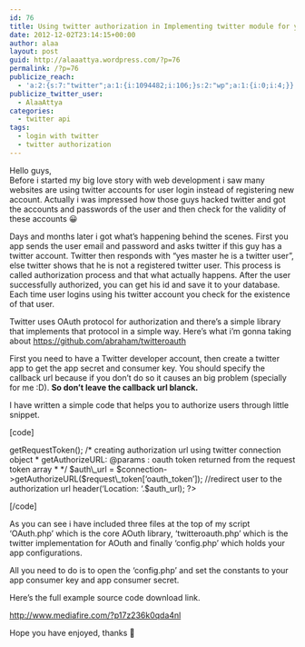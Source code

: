 ```yaml
---
id: 76
title: Using twitter authorization in Implementing twitter module for your website
date: 2012-12-02T23:14:15+00:00
author: alaa
layout: post
guid: http://alaaattya.wordpress.com/?p=76
permalink: /?p=76
publicize_reach:
  - 'a:2:{s:7:"twitter";a:1:{i:1094482;i:106;}s:2:"wp";a:1:{i:0;i:4;}}'
publicize_twitter_user:
  - AlaaAttya
categories:
  - twitter api
tags:
  - login with twitter
  - twitter authorization
---
```

Hello guys,  
Before i started my big love story with web development i saw many websites are using twitter accounts for user login instead of registering new account. Actually i was impressed how those guys hacked twitter and got the accounts and passwords of the user and then check for the validity of these accounts 😀

Days and months later i got what&#8217;s happening behind the scenes. First you app sends the user email and password and asks twitter if this guy has a twitter account. Twitter then responds with &#8220;yes master he is a twitter user&#8221;, else twitter shows that he is not a registered twitter user. This process is called authorization process and that what actually happens. After the user successfully authorized, you can get his id and save it to your database. Each time user logins using his twitter account you check for the existence of that user.

Twitter uses OAuth protocol for authorization and there&#8217;s a simple library that implements that protocol in a simple way. Here&#8217;s what i&#8217;m gonna taking about https://github.com/abraham/twitteroauth

First you need to have a Twitter developer account, then create a twitter app to get the app secret and consumer key. You should specify the callback url because if you don&#8217;t do so it causes an big problem (specially for me :D). **So don&#8217;t leave the callback url blanck.**

I have written a simple code that helps you to authorize users through little snippet.

[code]  
<?php

include &#8216;twitter_lib/OAuth.php&#8217;;  
include &#8216;twitter_lib/twitteroauth.php&#8217;;  
include &#8216;twitter_lib/config.php&#8217;;

/* creating twitter object  
* TwitterOAuth: @params : CONSUMER\_KEY, CONSUMER\_SECRET  
*  
*/  
$connection = new TwitterOAuth(CONSUMER\_KEY, CONSUMER\_SECRET);

/* retrieving request tokens  
* getRequestToken: @params : none  
* @return : request token array contains &#8216;oauth_token&#8217;  
* &#8216;oauth\_token\_secret&#8217;  
* &#8216;oauth\_callback\_confirmed&#8217;  
*  
*/  
$request_token = $connection->getRequestToken();

/* creating authorization url using twitter connection object  
* getAuthorizeURL: @params : oauth token returned from the request token array  
*  
*/  
$auth\_url = $connection->getAuthorizeURL($request\_token[&#8216;oauth_token&#8217;]);

//redirect user to the authorization url  
header(&#8216;Location: &#8216;.$auth_url);

?>

[/code]

As you can see i have included three files at the top of my script &#8216;OAuth.php&#8217; which is the core AOuth library, &#8216;twitteroauth.php&#8217; which is the twitter implementation for AOuth and finally &#8216;config.php&#8217; which holds your app configurations.

All you need to do is to open the &#8216;config.php&#8217; and set the constants to your app consumer key and app consumer secret.

Here&#8217;s the full example source code download link.

http://www.mediafire.com/?p17z236k0qda4nl

Hope you have enjoyed, thanks 🙂